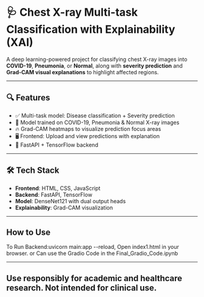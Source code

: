 # 🩺 Chest X-ray Multi-task Classification with Explainability (XAI)

A deep learning-powered project for classifying chest X-ray images into **COVID-19**, **Pneumonia**, or **Normal**, along with **severity prediction** and **Grad-CAM visual explanations** to highlight affected regions.

---

## 🔍 Features

- ✅ Multi-task model: Disease classification + Severity prediction
- 🎯 Model trained on COVID-19, Pneumonia & Normal X-ray images
- 🔥 Grad-CAM heatmaps to visualize prediction focus areas
- 🖥️ Frontend: Upload and view predictions with explanation
- 🚀 FastAPI + TensorFlow backend

---

## 🛠️ Tech Stack

- **Frontend**: HTML, CSS, JavaScript
- **Backend**: FastAPI, TensorFlow
- **Model**: DenseNet121 with dual output heads
- **Explainability**: Grad-CAM visualization

---
## How to Use

To Run Backend:uvicorn main:app --reload,
Open index1.html in your browser.
or 
Can use the Gradio Code in the Final_Gradio_Code.ipynb

---
## Use responsibly for academic and healthcare research. Not intended for clinical use.

